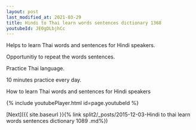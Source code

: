 ```yaml
---
layout: post
last_modified_at: 2021-03-29
title: Hindi to Thai learn words sentences dictionary 1368 
youtubeId: JE0gDLbjhCc
---
```

 
 
Helps to learn Thai words and sentences for Hindi speakers.

Opportunitiy to repeat the words sentences. 

Practice Thai language. 
 
10 minutes practice every day. 
 
How to learn Thai words and sentences for Hindi speakers 
 
{% include youtubePlayer.html id=page.youtubeId %}
 
 
[Next]({{ site.baseurl }}{% link  split2/_posts/2015-12-03-Hindi to thai learn words sentences dictionary 1089 .md%})
 
